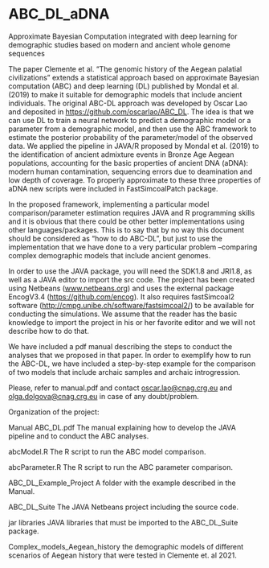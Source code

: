 # ABC_DL_aDNA
Approximate Bayesian Computation integrated with deep learning for demographic studies based on modern and ancient whole genome sequences

The paper Clemente et al. “The genomic history of the Aegean palatial civilizations” extends a statistical approach based on approximate Bayesian computation (ABC) and deep learning (DL) published by Mondal et al. (2019) to make it suitable for demographic models that include ancient individuals. The original ABC-DL approach was developed by Oscar Lao and deposited in https://github.com/oscarlao/ABC_DL. The idea is that we can use DL to train a neural network to predict a demographic model or a parameter from a demographic model, and then use the ABC framework to estimate the posterior probability of the parameter/model of the observed data. We applied the pipeline in JAVA/R proposed by Mondal et al. (2019) to the identification of ancient admixture events in Bronze Age Aegean populations, accounting for the basic properties of ancient DNA (aDNA): modern human contamination, sequencing errors due to deamination and low depth of coverage. To properly approximate to these three properties of aDNA new scripts were included in FastSimcoalPatch package.

In the proposed framework, implementing a particular model comparison/parameter estimation requires JAVA and R programming skills and it is obvious that there could be other better implementations using other languages/packages. This is to say that by no way this document should be considered as “how to do ABC-DL”, but just to use the implementation that we have done to a very particular problem –comparing complex demographic models that include ancient genomes.

In order to use the JAVA package, you will need the SDK1.8 and JRI1.8, as well as a JAVA editor to import the src code. The project has been created using Netbeans (www.netbeans.org) and uses the external package EncogV3.4 (https://github.com/encog). It also requires fastSimcoal2 software (http://cmpg.unibe.ch/software/fastsimcoal2/) to be available for conducting the simulations. We assume that the reader has the basic knowledge to import the project in his or her favorite editor and we will not describe how to do that.

We have included a pdf manual describing the steps to conduct the analyses that we proposed in that paper. In order to exemplify how to run the ABC-DL, we have included a step-by-step example for the comparison of two models that include archaic samples and archaic introgression.

Please, refer to manual.pdf and contact oscar.lao@cnag.crg.eu and olga.dolgova@cnag.crg.eu in case of any doubt/problem.

Organization of the project:

Manual ABC_DL.pdf The manual explaining how to develop the JAVA pipeline and to conduct the ABC analyses.

abcModel.R The R script to run the ABC model comparison.

abcParameter.R The R script to run the ABC parameter comparison.

ABC_DL_Example_Project A folder with the example described in the Manual.

ABC_DL_Suite The JAVA Netbeans project including the source code.

jar libraries JAVA libraries that must be imported to the ABC_DL_Suite package.

Complex_models_Aegean_history the demographic models of different scenarios of Aegean history that were tested in Clemente et. al 2021.
